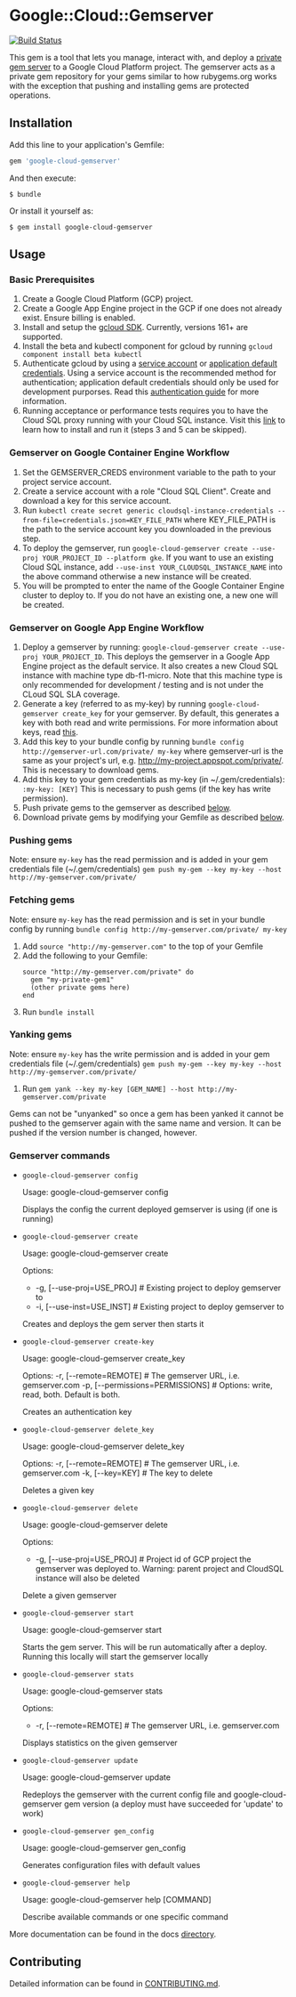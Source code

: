 # Google::Cloud::Gemserver

[![Build Status](https://travis-ci.org/GoogleCloudPlatform/google-cloud-gemserver.svg?branch=master)](https://travis-ci.org/GoogleCloudPlatform/google-cloud-ruby)

This gem is a tool that lets you manage, interact with, and deploy a [private gem
server](https://github.com/bundler/gemstash) to a Google Cloud Platform project.
The gemserver acts as a private gem repository for your gems similar
to how rubygems.org works with the exception that pushing and installing gems
are protected operations.

## Installation

Add this line to your application's Gemfile:

```ruby
gem 'google-cloud-gemserver'
```

And then execute:

    $ bundle

Or install it yourself as:

    $ gem install google-cloud-gemserver

## Usage

### Basic Prerequisites
  1) Create a Google Cloud Platform (GCP) project.
  2) Create a Google App Engine project in the GCP if one does not already
  exist. Ensure billing is enabled.
  3) Install and setup the [gcloud SDK](https://cloud.google.com/sdk/downloads). Currently, versions 161+ are supported.
  4) Install the beta and kubectl component for gcloud by running `gcloud component install beta kubectl`
  5) Authenticate gcloud by using a [service account](https://cloud.google.com/docs/authentication/getting-started) or [application default credentials](https://developers.google.com/identity/protocols/application-default-credentials).
  Using a service account is the recommended method for authentication; application default credentials should only be used for development purporses. Read this [authentication guide](docs/authentication.md) for more information.
  6) Running acceptance or performance tests requires you to have the Cloud SQL proxy running with your Cloud SQL instance. Visit this [link](https://cloud.google.com/sql/docs/mysql/connect-admin-proxy) to learn how to install and run it (steps 3 and 5 can be skipped).

### Gemserver on Google Container Engine Workflow
1) Set the GEMSERVER_CREDS environment variable to the path to your project
service account.
2) Create a service account with a role "Cloud SQL Client". Create and download
a key for this service account.
3) Run `kubectl create secret generic cloudsql-instance-credentials --from-file=credentials.json=KEY_FILE_PATH`
where KEY_FILE_PATH is the path to the service account key you
downloaded in the previous step.
4) To deploy the gemserver, run `google-cloud-gemserver create --use-proj
YOUR_PROJECT_ID --platform gke`. If you want to use an existing Cloud SQL
instance, add `--use-inst YOUR_CLOUDSQL_INSTANCE_NAME` into the above command
otherwise a new instance will be created.
5) You will be prompted to enter the name of the
Google Container Engine cluster to deploy to. If you do not have an existing
one, a new one will be created.

### Gemserver on Google App Engine Workflow
  1) Deploy a gemserver by running: `google-cloud-gemserver create --use-proj YOUR_PROJECT_ID`. This deploys the gemserver in a Google App Engine project as the default service. It also creates a new Cloud SQL instance with machine type db-f1-micro. Note that this machine type is only recommended for development / testing and is not under the CLoud SQL SLA coverage.
  2) Generate a key (referred to as my-key) by running `google-cloud-gemserver create_key` for your gemserver. By default, this generates a key with both read and write permissions. For more information about keys, read [this](docs/key.md).
  3) Add this key to your bundle config by running `bundle config http://gemserver-url.com/private/ my-key` where gemserver-url is the same as your project's url, e.g. http://my-project.appspot.com/private/. This is necessary to download gems.
  4) Add this key to your gem credentials as my-key (in ~/.gem/credentials): `:my-key: [KEY]` This is necessary to push gems (if the key has write permission).
  5) Push private gems to the gemserver as described [below](#pushing-gems).
  6) Download private gems by modifying your Gemfile as described
  [below](#fetching-gems).

### Pushing gems
  Note: ensure `my-key` has the read permission and is added in your gem
  credentials file (~/.gem/credentials)
  `gem push my-gem --key my-key --host http://my-gemserver.com/private/`

### Fetching gems
  Note: ensure `my-key` has the read permission and is set in your bundle
  config by running `bundle config http://my-gemserver.com/private/ my-key`

  1) Add `source "http://my-gemserver.com"` to the top of your Gemfile
  2) Add the following to your Gemfile:
      ```
      source "http://my-gemserver.com/private" do
        gem "my-private-gem1"
        (other private gems here)
      end
      ```
  3) Run `bundle install`

### Yanking gems
  Note: ensure `my-key` has the write permission and is added in your gem
  credentials file (~/.gem/credentials)
  `gem push my-gem --key my-key --host http://my-gemserver.com/private/`

  1) Run `gem yank --key my-key [GEM_NAME] --host
  http://my-gemserver.com/private`

  Gems can not be "unyanked" so once a gem has been yanked it cannot be pushed
  to the gemserver again with the same name and version. It can be pushed if the
  version number is changed, however.


### Gemserver commands
  * `google-cloud-gemserver config`

    Usage:
    google-cloud-gemserver config

    Displays the config the current deployed gemserver is using (if one is running)

  * `google-cloud-gemserver create`

    Usage:
    google-cloud-gemserver create

    Options:
    *  -g, [--use-proj=USE_PROJ]  # Existing project to deploy gemserver to
    *  -i, [--use-inst=USE_INST]  # Existing project to deploy gemserver to

    Creates and deploys the gem server then starts it

  * `google-cloud-gemserver create-key`

    Usage:
      google-cloud-gemserver create_key

    Options:
      -r, [--remote=REMOTE]            # The gemserver URL, i.e. gemserver.com
      -p, [--permissions=PERMISSIONS]  # Options: write, read, both. Default is
      both.

      Creates an authentication key

  * `google-cloud-gemserver delete_key`

    Usage:
      google-cloud-gemserver delete_key

    Options:
      -r, [--remote=REMOTE]            # The gemserver URL, i.e. gemserver.com
      -k, [--key=KEY]                  # The key to delete

      Deletes a given key

  * `google-cloud-gemserver delete`

    Usage:
      google-cloud-gemserver delete

    Options:
    *  -g, [--use-proj=USE_PROJ]  # Project id of GCP project the gemserver was deployed to. Warning: parent project and CloudSQL instance will also be deleted

      Delete a given gemserver

  * `google-cloud-gemserver start`

      Usage:
        google-cloud-gemserver start

      Starts the gem server. This will be run automatically after a deploy.
      Running this locally will start the gemserver locally

  * `google-cloud-gemserver stats`

    Usage:
      google-cloud-gemserver stats

    Options:
    *  -r, [--remote=REMOTE]            # The gemserver URL, i.e. gemserver.com

    Displays statistics on the given gemserver

  * `google-cloud-gemserver update`

    Usage:
      google-cloud-gemserver update

    Redeploys the gemserver with the current config file and google-cloud-gemserver gem version (a deploy must have succeeded for 'update' to work)

  * `google-cloud-gemserver gen_config`

    Usage:
      google-cloud-gemserver gen_config

    Generates configuration files with default values

  * `google-cloud-gemserver help`

    Usage:
      google-cloud-gemserver help [COMMAND]

    Describe available commands or one specific command

More documentation can be found in the docs [directory](docs/).

## Contributing

Detailed information can be found in [CONTRIBUTING.md](CONTRIBUTING.md).

